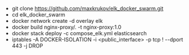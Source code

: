 - git clone https://github.com/maxkrukov/elk_docker_swarm.git
- cd elk_docker_swarm
- docker network create -d overlay elk 
- docker build nginx-proxy/. -t nginx-proxy:1.0
- docker stack deploy -c compose_elk.yml elasticsearch
- iptables -A DOCKER-ISOLATION -i <public_interface> -p tcp ! --dport 443 -j DROP
